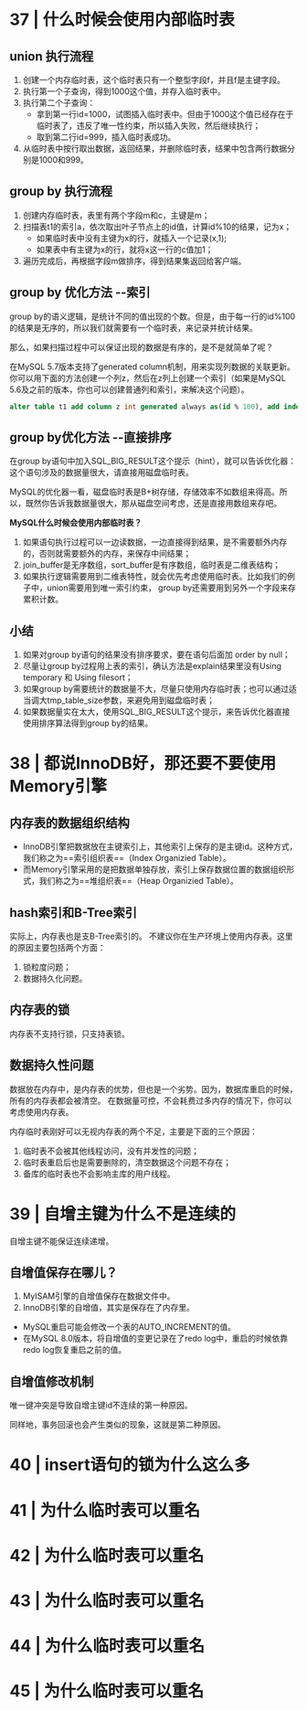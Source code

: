 # 37 | 什么时候会使用内部临时表
## union 执行流程
1. 创建一个内存临时表，这个临时表只有一个整型字段f，并且f是主键字段。
2. 执行第一个子查询，得到1000这个值，并存入临时表中。
3. 执行第二个子查询：
	- 拿到第一行id=1000，试图插入临时表中。但由于1000这个值已经存在于临时表了，违反了唯一性约束，所以插入失败，然后继续执行；
	- 取到第二行id=999，插入临时表成功。
4. 从临时表中按行取出数据，返回结果，并删除临时表，结果中包含两行数据分别是1000和999。

## group by 执行流程
1. 创建内存临时表，表里有两个字段m和c，主键是m；
2. 扫描表t1的索引a，依次取出叶子节点上的id值，计算id%10的结果，记为x；
	- 如果临时表中没有主键为x的行，就插入一个记录(x,1);
	- 如果表中有主键为x的行，就将x这一行的c值加1；
3. 遍历完成后，再根据字段m做排序，得到结果集返回给客户端。

## group by 优化方法 --索引
group by的语义逻辑，是统计不同的值出现的个数。但是，由于每一行的id%100的结果是无序的，所以我们就需要有一个临时表，来记录并统计结果。

那么，如果扫描过程中可以保证出现的数据是有序的，是不是就简单了呢？

在MySQL 5.7版本支持了generated column机制，用来实现列数据的关联更新。你可以用下面的方法创建一个列z，然后在z列上创建一个索引（如果是MySQL 5.6及之前的版本，你也可以创建普通列和索引，来解决这个问题）。
```sql
alter table t1 add column z int generated always as(id % 100), add index(z);
```

## group by优化方法 --直接排序
在group by语句中加入SQL_BIG_RESULT这个提示（hint），就可以告诉优化器：这个语句涉及的数据量很大，请直接用磁盘临时表。

MySQL的优化器一看，磁盘临时表是B+树存储，存储效率不如数组来得高。所以，既然你告诉我数据量很大，那从磁盘空间考虑，还是直接用数组来存吧。

**MySQL什么时候会使用内部临时表？**
1. 如果语句执行过程可以一边读数据，一边直接得到结果，是不需要额外内存的，否则就需要额外的内存，来保存中间结果；
2. join_buffer是无序数组，sort_buffer是有序数组，临时表是二维表结构；
3. 如果执行逻辑需要用到二维表特性，就会优先考虑使用临时表。比如我们的例子中，union需要用到唯一索引约束， group by还需要用到另外一个字段来存累积计数。

## 小结
1. 如果对group by语句的结果没有排序要求，要在语句后面加 order by null；
2. 尽量让group by过程用上表的索引，确认方法是explain结果里没有Using temporary 和 Using filesort；
3. 如果group by需要统计的数据量不大，尽量只使用内存临时表；也可以通过适当调大tmp_table_size参数，来避免用到磁盘临时表；
4. 如果数据量实在太大，使用SQL_BIG_RESULT这个提示，来告诉优化器直接使用排序算法得到group by的结果。

# 38 | 都说InnoDB好，那还要不要使用Memory引擎
## 内存表的数据组织结构
- InnoDB引擎把数据放在主键索引上，其他索引上保存的是主键id。这种方式，我们称之为==索引组织表==（Index Organizied Table）。
- 而Memory引擎采用的是把数据单独存放，索引上保存数据位置的数据组织形式，我们称之为==堆组织表==（Heap Organizied Table）。

## hash索引和B-Tree索引
实际上，内存表也是支B-Tree索引的。
不建议你在生产环境上使用内存表。这里的原因主要包括两个方面：
1. 锁粒度问题；
2. 数据持久化问题。

## 内存表的锁
内存表不支持行锁，只支持表锁。

## 数据持久性问题
数据放在内存中，是内存表的优势，但也是一个劣势。因为，数据库重启的时候，所有的内存表都会被清空。
在数据量可控，不会耗费过多内存的情况下，你可以考虑使用内存表。

内存临时表刚好可以无视内存表的两个不足，主要是下面的三个原因：
1. 临时表不会被其他线程访问，没有并发性的问题；
2. 临时表重启后也是需要删除的，清空数据这个问题不存在；
3. 备库的临时表也不会影响主库的用户线程。

# 39 | 自增主键为什么不是连续的
自增主键不能保证连续递增。
## 自增值保存在哪儿？
1. MyISAM引擎的自增值保存在数据文件中。
2. InnoDB引擎的自增值，其实是保存在了内存里。
- MySQL重启可能会修改一个表的AUTO_INCREMENT的值。
- 在MySQL 8.0版本，将自增值的变更记录在了redo log中，重启的时候依靠redo log恢复重启之前的值。

## 自增值修改机制

唯一键冲突是导致自增主键id不连续的第一种原因。

同样地，事务回滚也会产生类似的现象，这就是第二种原因。


# 40 | insert语句的锁为什么这么多
# 41 | 为什么临时表可以重名
# 42 | 为什么临时表可以重名
# 43 | 为什么临时表可以重名
# 44 | 为什么临时表可以重名
# 45 | 为什么临时表可以重名